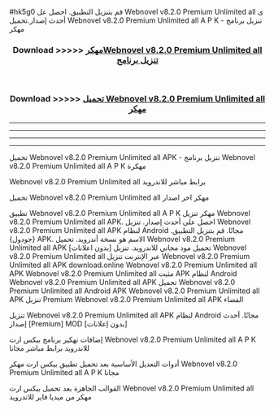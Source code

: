 #hk5g0 قم بتنزيل التطبيق. احصل عل Webnovel v8.2.0 Premium Unlimited all  ى أحدث إصدار.تحميل Webnovel v8.2.0 Premium Unlimited all  A P K - تنزيل برنامج مهكر



<div align="center">
<h3>Download >>>>> <a href="https://ar-sites.web.app/?ar= Webnovel v8.2.0 Premium Unlimited all ">مهكرWebnovel v8.2.0 Premium Unlimited all  تنزيل برنامج</a></h3><br>

<h3>Download >>>>> <a href="https://ar-sites.web.app/?ar= Webnovel v8.2.0 Premium Unlimited all ">تحميل Webnovel v8.2.0 Premium Unlimited all  مهكر</a></h3>
</div>


----------------------------------------------------------

----------------------------------------------------------

----------------------------------------------------------

----------------------------------------------------------


تحميل Webnovel v8.2.0 Premium Unlimited all  APK - تنزيل برنامج Webnovel v8.2.0 Premium Unlimited all  A P K مهكرة

Webnovel v8.2.0 Premium Unlimited all  برابط مباشر للاندرويد

تحميل Webnovel v8.2.0 Premium Unlimited all  مهكر اخر اصدار

تطبيق Webnovel v8.2.0 Premium Unlimited all  A P K مهكر
تنزيل Webnovel v8.2.0 Premium Unlimited all  APK. احصل على أحدث إصدار.
تنزيل Webnovel v8.2.0 Premium Unlimited all  APK لنظام Android مجانًا.
قم بتنزيل التطبيق. {جودول} APK. الاسم هو نسخة أندرويد.
تحميل Webnovel v8.2.0 Premium Unlimited all  APK [بدون اعلانات]
تحميل مود مجاني للاندرويد.
تنزيل Webnovel v8.2.0 Premium Unlimited all  عبر الإنترنت
تنزيل Webnovel v8.2.0 Premium Unlimited all  APK
download.online Webnovel v8.2.0 Premium Unlimited all  APK
Webnovel v8.2.0 Premium Unlimited all  مثبت APK لنظام Android
Webnovel v8.2.0 Premium Unlimited all  APK
تحميل Webnovel v8.2.0 Premium Unlimited all  Android APK
Webnovel v8.2.0 Premium Unlimited all  APK تنزيل Premium
Webnovel v8.2.0 Premium Unlimited all  APK الفضاء

تنزيل Webnovel v8.2.0 Premium Unlimited all  APK لنظام Android مجانًا. أحدث إصدار [Premium] MOD [بدون إعلانات]

إضافات تهكير برنامج بيكس ارت Webnovel v8.2.0 Premium Unlimited all  A P K للاندرويد برابط مباشر مجانا

أدوات التعديل الأساسية بعد تحميل تطبيق بيكس ارت مهكر Webnovel v8.2.0 Premium Unlimited all  A P K مجانا

القوالب الجاهزة بعد تحميل بيكس ارت Webnovel v8.2.0 Premium Unlimited all  مهكر من ميديا فاير للاندرويد



